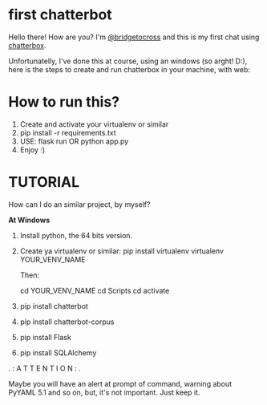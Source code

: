 # first chatterbot


Hello there! How are you?
I'm [@bridgetocross](https://www.instagram.com/bridgetocross/) and this is my first chat using <a href="https://chatterbot.readthedocs.io/en/stable/">chatterbox</a>.

Unfortunatelly, I've done this at course, using an windows (so arght! D:), here is the steps to create and run chatterbox in your machine, with web:

# How to run this?
1. Create and activate your virtualenv or similar
2. pip install -r requirements.txt
3. USE:
    flask run
        OR
    python app.py
4. Enjoy :)

# TUTORIAL

How can I do an similar project, by myself?

**At Windows**

1. Install python, the 64 bits version.
2. Create ya virtualenv or similar:
    pip install virtualenv
    virtualenv YOUR_VENV_NAME

    Then:

    cd YOUR_VENV_NAME
    cd Scripts
    cd activate
3. pip install chatterbot
4. pip install chatterbot-corpus
5. pip install Flask
6. pip install SQLAlchemy


. : A T T E N T I O N : .

Maybe you will have an alert at prompt of command, warning about PyYAML 5.1 and so on, but, it's not important. Just keep it.

